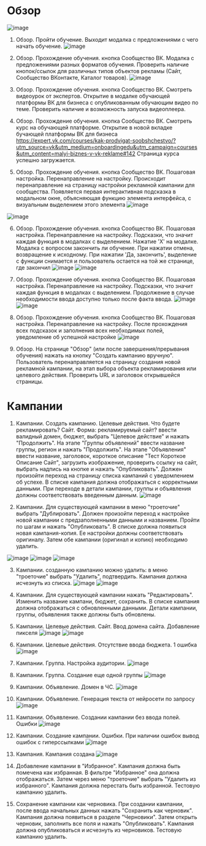 # Обзор

![image](https://github.com/user-attachments/assets/3b5f0ca7-176b-4554-80d1-9ad9d198bd1d)

1. Обзор. Пройти обучение. Выходит модалка с предложениями с чего начать обучение. 
![image](https://github.com/user-attachments/assets/819e0dc8-2528-472a-9e4e-62942ea28bc8)

2. Обзор. Прохождение обучения. кнопка Сообщество ВК. Модалка с предложениями разных форматов обучения. Проверить наличие кнопок/ссылок для различных типов объектов рекламы (Сайт, Сообщество ВКонтакте, Каталог товаров).
![image](https://github.com/user-attachments/assets/f6accfe0-c66a-47f7-8ee1-c32c4bf9b842)

3. Обзор. Прохождение обучения.  кнопка Сообщество ВК. Смотреть видеоурок от экспертов. Открытие в модалке обучающей платформы ВК для бизнеса с опубликованным обучающим видео по теме. Проверить наличие и возможность запуска видеоплеера.
4. Обзор. Прохождение обучения.  кнопка Сообщество ВК. Смотреть курс на обучающей платформе. Открытие в новой вкладке бучающей платформы ВК для бизнеса https://expert.vk.com/courses/kak-prodvigat-soobshchestvo/?utm_source=vk&utm_medium=onboardingedu&utm_campaign=courses&utm_content=malyi-biznes-v-vk-reklame#142 Страница курса успешно загружается.
5. Обзор. Прохождение обучения.  кнопка Сообщество ВК. Пошаговая настройка. Перенаправление на настройку. Происходит перенаправление на страницу настройки рекламной кампании для сообщества. Появляется первая интерактивная подсказка в модальном окне, объясняющая функцию элемента интерфейса, с визуальным выделением этого элемента
![image](https://github.com/user-attachments/assets/da2fb888-0469-4a24-bb05-69fa4fe04a6e)

![image](https://github.com/user-attachments/assets/9be605be-623e-4a26-842d-f7d444cb3735)

6. Обзор. Прохождение обучения.  кнопка Сообщество ВК. Пошаговая настройка. Перенаправление на настройку. Подсказки, что значит каждая функция в модалках с выделением. Нажатие 'X' на модалке. Модалка с вопросом закончить ли обучение. При нажатии отмена, возвращение к исходному. При нажатии 'Да, закончить', выделение с функции снимается и пользователь остается на той же странице, где закончил
![image](https://github.com/user-attachments/assets/97faa220-6dec-48aa-a127-60f6a8954903)
![image](https://github.com/user-attachments/assets/e58ecda2-0fa3-4980-b2d3-6b0c32d6d674)

7.  Обзор. Прохождение обучения.  кнопка Сообщество ВК. Пошаговая настройка. Перенаправление на настройку. Подсказки, что значит каждая функция в модалках с выделением. Продолжение в случае необходимости ввода доступно только после факта ввода.
![image](https://github.com/user-attachments/assets/99352973-b4e9-41e1-ae82-273f157cb6a8)
![image](https://github.com/user-attachments/assets/ae9813b7-f4fd-4d56-97a2-917e02a90e6e)

8.  Обзор. Прохождение обучения.  кнопка Сообщество ВК. Пошаговая настройка. Перенаправление на настройку. После прохождения всех подсказок и заполнения всех необходимых полей, уведомление об успешной настройке
![image](https://github.com/user-attachments/assets/5ca41e4a-f706-46ac-98bf-2d82f0b89794)

9. Обзор. На странице "Обзор" (или после завершения/прерывания обучения) нажать на кнопку "Создать кампанию вручную". Пользователь перенаправляется на страницу создания новой рекламной кампании, на этап выбора объекта рекламирования или целевого действия. Проверить URL и заголовок открывшейся страницы.

# Кампании

1. Кампании. Создать кампанию. Целевые действия. Что будете рекламировать? Сайт. Форма: рекламируемый сайт? ввести валидный домен, бюджет, выбрать "Целевое действие" и нажать "Продолжить". На этапе "Группы объявлений" ввести название группы, регион и нажать "Продолжить". На этапе "Объявления" ввести название, заголовок, короткое описание "Тест Короткое Описание Сайт", загрузить изображение, проверить ссылку на сайт, выбрать надпись на кнопке и нажать "Опубликовать". Должен произойти переход на страницу списка кампаний с уведомлением об успехе. В списке кампания должна отображаться с корректными данными. При переходе в детали кампании, группы и объявления должны соответствовать введенным данным.
![image](https://github.com/user-attachments/assets/15e9be79-9004-4def-9d3d-3bb0b308eae2)

2. Кампании. Для существующей кампании в меню "троеточие" выбрать "Дублировать". Должен произойти переход к настройке новой кампании с предзаполненными данными и названием. Пройти по шагам и нажать "Опубликовать". В списке должна появиться новая кампания-копия. Ее настройки должны соответствовать оригиналу. Затем обе кампании (оригинал и копию) необходимо удалить.

![image](https://github.com/user-attachments/assets/98881a91-7e6d-4552-ae6b-6faaa6356dcd)
![image](https://github.com/user-attachments/assets/8f550797-48ee-4145-b8c6-f1a09438028b)
![image](https://github.com/user-attachments/assets/8e27014a-3720-4d4b-85d5-b3ccbb2210d9)


3. Кампании. созданную кампанию можно удалить: в меню "троеточие" выбрать "Удалить", подтвердить. Кампания должна исчезнуть из списка.
![image](https://github.com/user-attachments/assets/0faf57e5-b269-4c0e-b7cc-13ad077809e7)
![image](https://github.com/user-attachments/assets/b08705d9-39f9-4597-bbf4-67e0520eb0ac)

4.  Кампании.  Для существующей кампании нажать "Редактировать". Изменить название кампани, бюджет, сохранить.  В списке кампания должна отображаться с обновленными данными. Детали кампании, группы, объявления также должны быть обновлены. 

5. Кампании.  Целевые действия. Сайт. Ввод домена сайта. Добавление пикселя
![image](https://github.com/user-attachments/assets/c72b0e17-096f-40bb-8802-fc39a1f2c86b)
![image](https://github.com/user-attachments/assets/451a6830-65a2-4010-94cb-30e926918b3a)

6. Кампании. Целевые действия. Отсутствие ввода бюджета. 1 ошибка 
![image](https://github.com/user-attachments/assets/8caf8ab8-8068-4eef-bbef-a38451cf18cd)

7. Кампании. Группа. Настройка аудитории. 
![image](https://github.com/user-attachments/assets/27f54a61-b129-452d-a32a-bb25eeb33780)

8. Кампании. Группа. Создание еще одной группы
![image](https://github.com/user-attachments/assets/f59ebe82-5027-4f5e-bb35-0bff8f6d0d45)

9. Кампании. Объявление. Домен в ЧС.
![image](https://github.com/user-attachments/assets/50b9931d-6613-47df-9fa5-48aedcb42b4e)

10. Кампании. Объявление. Генерация текста от нейросети по запросу
![image](https://github.com/user-attachments/assets/c8f218ec-68fd-4d4c-90ff-90a90e15095d)

11. Кампании. Объявление. Создании кампании без ввода полей. Ошибки
![image](https://github.com/user-attachments/assets/46aa2b0c-ce96-4ddc-9f00-0259e3a45967)

12. Кампании. Создание кампании. Ошибки. При наличии ошибок вывод ошибок с гиперссылками
![image](https://github.com/user-attachments/assets/7e913170-ee64-4064-9740-6069f92d86f1)

13. Кампания. Кампания создана
![image](https://github.com/user-attachments/assets/6ad6a40d-9a60-4358-8815-f16f91922bc7)

14. Добавление кампании в "Избранное". Кампания должна быть помечена как избранная. В фильтре "Избранное" она должна отображаться. Затем через меню "троеточие" выбрать "Удалить из избранного". Кампания должна перестать быть избранной. Тестовую кампанию удалить.
15. Сохранение кампании как черновика. При создании кампании, после ввода начальных данных нажать "Сохранить как черновик". Кампания должна появиться в разделе "Черновики". Затем открыть черновик, заполнить все поля и нажать "Опубликовать". Кампания должна опубликоваться и исчезнуть из черновиков. Тестовую кампанию удалить.
